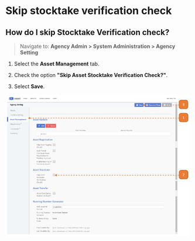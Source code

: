 # Skip stocktake verification check

## How do I skip Stocktake Verification check?

> Navigate to: **Agency Admin > System Administration > Agency Setting**

1. Select the **Asset Management** tab.

2. Check the option **"Skip Asset Stocktake Verification Check?"**.

3. Select **Save**.

![](images/SkipStocktake.jpg "SkipStocktake")